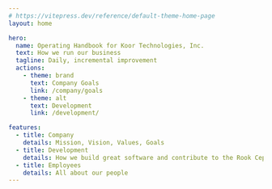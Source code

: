```yaml
---
# https://vitepress.dev/reference/default-theme-home-page
layout: home

hero:
  name: Operating Handbook for Koor Technologies, Inc.
  text: How we run our business
  tagline: Daily, incremental improvement
  actions:
    - theme: brand
      text: Company Goals
      link: /company/goals
    - theme: alt
      text: Development
      link: /development/

features:
  - title: Company
    details: Mission, Vision, Values, Goals
  - title: Development
    details: How we build great software and contribute to the Rook Ceph open source community
  - title: Employees
    details: All about our people
---
```

